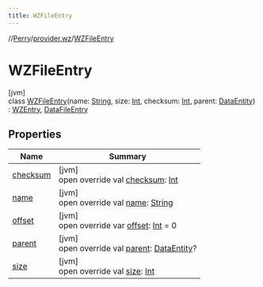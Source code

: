 ```yaml
---
title: WZFileEntry
---
```

//[Perry](../../../index.html)/[provider.wz](../index.html)/[WZFileEntry](index.html)



# WZFileEntry



[jvm]\
class [WZFileEntry](index.html)(name: [String](https://kotlinlang.org/api/latest/jvm/stdlib/kotlin/-string/index.html), size: [Int](https://kotlinlang.org/api/latest/jvm/stdlib/kotlin/-int/index.html), checksum: [Int](https://kotlinlang.org/api/latest/jvm/stdlib/kotlin/-int/index.html), parent: [DataEntity](../../provider/-data-entity/index.html)) : [WZEntry](../-w-z-entry/index.html), [DataFileEntry](../../provider/-data-file-entry/index.html)



## Properties


| Name | Summary |
|---|---|
| [checksum](../-w-z-entry/checksum.html) | [jvm]<br>open override val [checksum](../-w-z-entry/checksum.html): [Int](https://kotlinlang.org/api/latest/jvm/stdlib/kotlin/-int/index.html) |
| [name](../-w-z-entry/name.html) | [jvm]<br>open override val [name](../-w-z-entry/name.html): [String](https://kotlinlang.org/api/latest/jvm/stdlib/kotlin/-string/index.html) |
| [offset](../-w-z-entry/offset.html) | [jvm]<br>open override var [offset](../-w-z-entry/offset.html): [Int](https://kotlinlang.org/api/latest/jvm/stdlib/kotlin/-int/index.html) = 0 |
| [parent](../-w-z-entry/parent.html) | [jvm]<br>open override val [parent](../-w-z-entry/parent.html): [DataEntity](../../provider/-data-entity/index.html)? |
| [size](../-w-z-entry/size.html) | [jvm]<br>open override val [size](../-w-z-entry/size.html): [Int](https://kotlinlang.org/api/latest/jvm/stdlib/kotlin/-int/index.html) |

